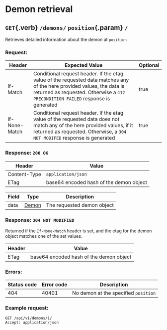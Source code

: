<div class='panel fade js-scroll-anim' data-anim='fade'>

# Demon retrieval

## `GET`{.verb} `/demons/` `position`{.param} `/`

Retrieves detailed information about the demon at `position`

### Request:

| Header        | Expected Value                                                                                                                                                                                              | Optional |
| ------------- | ----------------------------------------------------------------------------------------------------------------------------------------------------------------------------------------------------------- | -------- |
| If-Match      | Conditional request header. If the etag value of the requested data matches any of the here provided values, the data is returned as requested. Otherwise a `412 PRECONDITION FAILED` response is generated | true     |
| If-None-Match | Conditional request header. If the etag value of the requested data does not match any of the here provided values, if it returned as requested. Otherwise, a `304 NOT MODIFED` response is generated       | true     |

### Response: `200 OK`

| Header       | Value                                   |
| ------------ | --------------------------------------- |
| Content-Type | `application/json`                      |
| ETag         | base64 encoded hash of the demon object |

| Field | Type                                   | Description                |
| ----- | -------------------------------------- | -------------------------- |
| data  | [Demon](/documentation/objects/#demon) | The requested demon object |

### Response: `304 NOT MODIFIED`

Returned if the `If-None-Match` header is set, and the etag for the demon object matches one of the set values.

| Header | Value                                   |
| ------ | --------------------------------------- |
| ETag   | base64 encoded hash of the demon object |

### Errors:

| Status code | Error code | Description                          |
| ----------- | ---------- | ------------------------------------ |
| 404         | 40401      | No demon at the specified `position` |

### Example request:

```http
GET /api/v1/demons/1/
Accept: application/json
```

</div>
